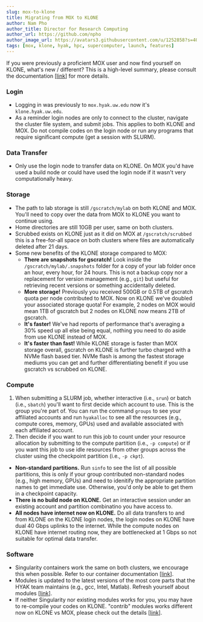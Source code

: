 ```yaml
---
slug: mox-to-klone
title: Migrating from MOX to KLONE
author: Nam Pho
author_title: Director for Research Computing
author_url: https://github.com/npho
author_image_url: https://avatars3.githubusercontent.com/u/1252858?s=400&v=4
tags: [mox, klone, hyak, hpc, supercomputer, launch, features]
---
```


If you were previously a proficient MOX user and now find yourself on KLONE, what's new / different? This is a high-level summary, please consult the documentation [[link](/docs)] for more details.

### Login

* Logging in was previously to `mox.hyak.uw.edu` now it's `klone.hyak.uw.edu`.
* As a reminder login nodes are only to connect to the cluster, navigate the cluster file system, and submit jobs. This applies to both KLONE and MOX. Do not compile codes on the login node or run any programs that require significant compute (get a session with SLURM).

### Data Transfer

* Only use the login node to transfer data on KLONE. On MOX you'd have used a build node or could have used the login node if it wasn't very computationally heavy.

### Storage

* The path to lab storage is still `/gscratch/mylab` on both KLONE and MOX. You'll need to copy over the data from MOX to KLONE you want to continue using.
* Home directories are still 10GB per user, same on both clusters.
* Scrubbed exists on KLONE just as it did on MOX at `/gscratch/scrubbed` this is a free-for-all space on both clusters where files are automatically deleted after 21 days. 
* Some new benefits of the KLONE storage compared to MOX:
  * **There are snapshots for gscratch!** Look inside the `/gscratch/mylab/.snapshots` folder for a copy of your lab folder once an hour, every hour, for 24 hours. This is not a backup copy nor a replacement for version management (e.g., `git`) but useful for retrieving recent versions or something accidentally deleted.
  * **More storage!** Previously you received 500GB or 0.5TB of gscratch quota per node contributed to MOX. Now on KLONE we've doubled your associated storage quota! For example, 2 nodes on MOX would mean 1TB of gscratch but 2 nodes on KLONE now means 2TB of gscratch.
  * **It's faster!** We've had reports of performance that's averaging a 30% speed up all else being equal, nothing you need to do aside from use KLONE instead of MOX.
  * **It's faster than fast!** While KLONE storage is faster than MOX storage overall, gscratch on KLONE is further turbo charged with a NVMe flash based tier. NVMe flash is among the fastest storage mediums you can get and further differentiating benefit if you use gscratch vs scrubbed on KLONE.

### Compute

1. When submitting a SLURM job, whether interactive (i.e., `srun`) or batch (i.e., `sbatch`) you'll want to first decide which account to use. This is the group you're part of. You can run the command `groups` to see your affiliated accounts and run `hyakalloc` to see all the resources (e.g., compute cores, memory, GPUs) used and available associated with each affiliated account.
2. Then decide if you want to run this job to count under your resource allocation by submitting to the compute partition (i.e., `-p compute`) or if you want this job to use idle resources from other groups across the cluster using the checkpoint partition (i.e., `-p ckpt`).

* **Non-standard partitions.** Run `sinfo` to see the list of all possible partitions, this is only if your group contributed non-standard nodes (e.g., high memory, GPUs) and need to idenitify the appropriate partition names to get immediate use. Otherwise, you'd only be able to get them in a checkpoint capacity.
* **There is no build node on KLONE.** Get an interactive session under an existing account and partition combinatino you have access to. 
* **All nodes have internet now on KLONE.** Do all data transfers to and from KLONE on the KLONE login nodes, the login nodes on KLONE have dual 40 Gbps uplinks to the internet. While the compute nodes on KLONE have internet routing now, they are bottlenecked at 1 Gbps so not suitable for optimal data transfer. 

### Software

* Singularity containers work the same on both clusters, we encourage this when possible. Refer to our container documentation [[link](/docs/tools/containers)].
* Modules is updated to the latest versions of the most core parts that the HYAK team maintains (e.g., gcc, Intel, Matlab). Refresh yourself about modules [[link](/docs/tools/modules)].
* If neither Singularity nor existing modules works for you, you may have to re-compile your codes on KLONE. "contrib" modules works different now on KLONE vs MOX, please check out the details [[link](/docs/tools/modules#how-do-i-create-shared-lmod-modules-on-klone)].
